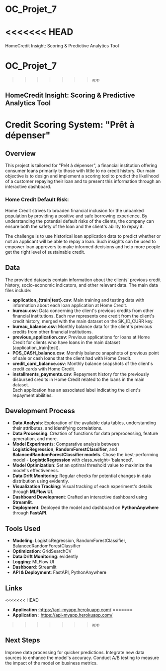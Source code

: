 # OC_Projet_7
<<<<<<< HEAD
=======
HomeCredit Insight: Scoring &amp; Predictive Analytics Tool
# OC_Projet_7
>>>>>>> app
## HomeCredit Insight: Scoring &amp; Predictive Analytics Tool

# Credit Scoring System: "Prêt à dépenser"   
## Overview  
This project is tailored for "Prêt à dépenser", a financial institution offering consumer loans primarily to those with little to no credit history. Our main objective is to design and implement a scoring tool to predict the likelihood of a customer repaying their loan and to present this information through an interactive dashboard.

### Home Credit Default Risk:  
Home Credit strives to broaden financial inclusion for the unbanked population by providing a positive and safe borrowing experience. By understanding the potential default risks of the clients, the company can ensure both the safety of the loan and the client's ability to repay it.

The challenge is to use historical loan application data to predict whether or not an applicant will be able to repay a loan. Such insights can be used to empower loan approvers to make informed decisions and help more people get the right level of sustainable credit.

## Data  
The provided datasets contain information about the clients' previous credit history, socio-economic indicators, and other relevant data. The main data files include:

- **application_{train|test}.csv**: Main training and testing data with information about each loan application at Home Credit.
- **bureau.csv**: Data concerning the client's previous credits from other financial institutions. Each row represents one credit from the client's credit history, merged with the main dataset on the SK_ID_CURR key.
- **bureau_balance.csv**: Monthly balance data for the client's previous credits from other financial institutions.
- **previous_application.csv**: Previous applications for loans at Home Credit for clients who have loans in the main dataset (application_train|test).
- **POS_CASH_balance.csv**: Monthly balance snapshots of previous point of sale or cash loans that the client had with Home Credit.
- **credit_card_balance.csv**: Monthly balance snapshots of the client's credit cards with Home Credit.
- **installments_payments.csv**: Repayment history for the previously disbursed credits in Home Credit related to the loans in the main dataset.  
Each application has an associated label indicating the client's repayment abilities.

## Development Process  
- **Data Analysis**: Exploration of the available data tables, understanding their attributes, and identifying correlations.
- **Data Processing**: Creation of functions for data preprocessing, feature generation, and more.
- **Model Experiment**s: Comparative analysis between **LogisticRegression**, **RandomForestClassifier**, and **BalancedRandomForestClassifier models**. Chose the best-performing model - **LogisticRegression** with class_weight='balanced'.
- **Model Optimization**: Set an optimal threshold value to maximize the model's effectiveness.
- **Data Drift Monitorin**g: Regular checks for potential changes in data distribution using evidently.
- **Visualization Tracking**: Visual tracking of each experiment's details through **MLFlow UI**.
- **Dashboard Developmen**t: Crafted an interactive dashboard using **Streamlit**.
- **Deployment**: Deployed the model and dashboard on **PythonAnywhere** through **FastAPI**.

## Tools Used
- **Modeling**: LogisticRegression, RandomForestClassifier, BalancedRandomForestClassifier
- **Optimization**: GridSearchCV
- **Data Drift Monitoring**: evidently
- **Logging**: MLFlow UI
- **Dashboard**: Streamlit
- **API & Deployment**: FastAPI, PythonAnywhere

## Links
<<<<<<< HEAD
- **Application** :https://api-myapp.herokuapp.com/
=======
- **Application** : https://api-myapp.herokuapp.com/
>>>>>>> app

## Next Steps
Improve data processing for quicker predictions.
Integrate new data sources to enhance the model's accuracy.
Conduct A/B testing to measure the impact of the model on business metrics.
